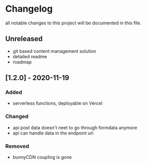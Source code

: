 # Changelog
all notable changes to this project will be documented in this file.

## Unreleased
- git based content management solution
- detailed readme
- roadmap

## [1.2.0] - 2020-11-19
### Added
- serverless functions, deployable on Vercel

### Changed
- api post data doesn't neet to go through formdata anymore
- api can handle data in the endpoint url

### Removed
- bunnyCDN coupling is gone
